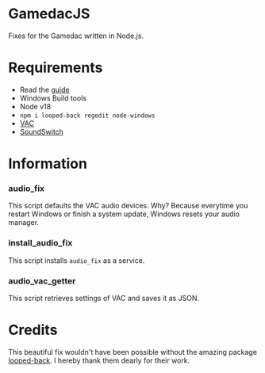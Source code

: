 # GamedacJS

Fixes for the Gamedac written in Node.js.

# Requirements

* Read the [guide](https://github.com/seirdotexe/Steelseries-Gamedac-fixes)
* Windows Build tools
* Node v18
* `npm i looped-back regedit node-windows`
* [VAC](https://vac.muzychenko.net/en/index.htm)
* [SoundSwitch](https://soundswitch.aaflalo.me/)

# Information

### audio_fix

This script defaults the VAC audio devices. Why? Because everytime you restart Windows or finish a system update, Windows resets your audio manager.

### install_audio_fix

This script installs `audio_fix` as a service.

### audio_vac_getter

This script retrieves settings of VAC and saves it as JSON.

# Credits

This beautiful fix wouldn't have been possible without the amazing package [looped-back](https://github.com/HelloWorld017/looped-back). I hereby thank them dearly for their work.
